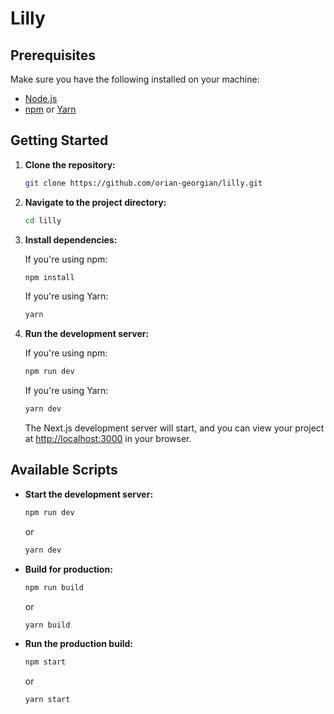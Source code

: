 # Lilly

## Prerequisites

Make sure you have the following installed on your machine:

- [Node.js](https://nodejs.org/)
- [npm](https://www.npmjs.com/) or [Yarn](https://yarnpkg.com/)

## Getting Started

1. **Clone the repository:**

   ```bash
   git clone https://github.com/orian-georgian/lilly.git
   ```

2. **Navigate to the project directory:**

   ```bash
   cd lilly
   ```

3. **Install dependencies:**

   If you're using npm:

   ```bash
   npm install
   ```

   If you're using Yarn:

   ```bash
   yarn
   ```

4. **Run the development server:**

   If you're using npm:

   ```bash
   npm run dev
   ```

   If you're using Yarn:

   ```bash
   yarn dev
   ```

   The Next.js development server will start, and you can view your project at [http://localhost:3000](http://localhost:3000) in your browser.

## Available Scripts

- **Start the development server:**

  ```bash
  npm run dev
  ```

  or

  ```bash
  yarn dev
  ```

- **Build for production:**

  ```bash
  npm run build
  ```

  or

  ```bash
  yarn build
  ```

- **Run the production build:**

  ```bash
  npm start
  ```

  or

  ```bash
  yarn start
  ```
